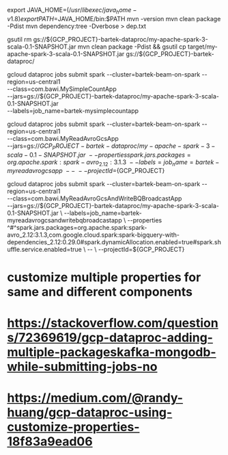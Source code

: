 export JAVA_HOME=$(/usr/libexec/java_home -v1.8)
export PATH=$JAVA_HOME/bin:$PATH
mvn -version
mvn clean package -Pdist
mvn dependency:tree -Dverbose > dep.txt


gsutil rm gs://${GCP_PROJECT}-bartek-dataproc/my-apache-spark-3-scala-0.1-SNAPSHOT.jar
mvn clean package -Pdist && gsutil cp target/my-apache-spark-3-scala-0.1-SNAPSHOT.jar gs://${GCP_PROJECT}-bartek-dataproc/

gcloud dataproc jobs submit spark --cluster=bartek-beam-on-spark --region=us-central1 \
--class=com.bawi.MySimpleCountApp \
--jars=gs://${GCP_PROJECT}-bartek-dataproc/my-apache-spark-3-scala-0.1-SNAPSHOT.jar \
--labels=job_name=bartek-mysimplecountapp

gcloud dataproc jobs submit spark --cluster=bartek-beam-on-spark --region=us-central1 \
--class=com.bawi.MyReadAvroGcsApp \
--jars=gs://${GCP_PROJECT}-bartek-dataproc/my-apache-spark-3-scala-0.1-SNAPSHOT.jar \
--properties spark.jars.packages=org.apache.spark:spark-avro_2.12:3.1.3 \
--labels=job_name=bartek-myreadavrogcsapp \
-- \
 --projectId=${GCP_PROJECT}

gcloud dataproc jobs submit spark --cluster=bartek-beam-on-spark --region=us-central1 \
--class=com.bawi.MyReadAvroGcsAndWriteBQBroadcastApp \
--jars=gs://${GCP_PROJECT}-bartek-dataproc/my-apache-spark-3-scala-0.1-SNAPSHOT.jar \
--labels=job_name=bartek-myreadavrogcsandwritebqbroadcastapp \
--properties ^#^spark.jars.packages=org.apache.spark:spark-avro_2.12:3.1.3,com.google.cloud.spark:spark-bigquery-with-dependencies_2.12:0.29.0#spark.dynamicAllocation.enabled=true#spark.shuffle.service.enabled=true \
-- \
--projectId=${GCP_PROJECT}

# customize multiple properties for same and different components 
# https://stackoverflow.com/questions/72369619/gcp-dataproc-adding-multiple-packageskafka-mongodb-while-submitting-jobs-no
# https://medium.com/@randy-huang/gcp-dataproc-using-customize-properties-18f83a9ead06